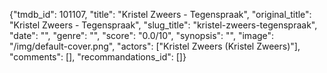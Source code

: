 {"tmdb_id": 101107, "title": "Kristel Zweers - Tegenspraak", "original_title": "Kristel Zweers - Tegenspraak", "slug_title": "kristel-zweers-tegenspraak", "date": "", "genre": "", "score": "0.0/10", "synopsis": "", "image": "/img/default-cover.png", "actors": ["Kristel Zweers (Kristel Zweers)"], "comments": [], "recommandations_id": []}